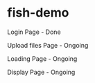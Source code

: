 # fish-demo

Login Page - Done

Upload files Page - Ongoing

Loading Page - Ongoing

Display Page - Ongoing


